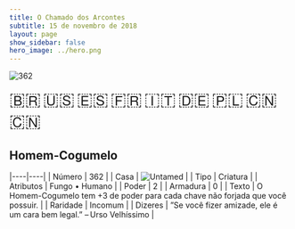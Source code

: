 ```yaml
---
title: O Chamado dos Arcontes
subtitle: 15 de novembro de 2018
layout: page
show_sidebar: false
hero_image: ../hero.png
---
```


![362](https://mastervault-storage-prod.s3.amazonaws.com/media/card_front/pt/341_362_HW3R4QRJGGMM_pt.png)

<span title="Português" style="font-size: 32px;cursor: pointer;" onclick="javascript:document.querySelector('img[alt=\'362\']').src=document.querySelector('img[alt=\'362\']').src.replace(/card_front\/[^/]+/, 'card_front/pt').replace(/_[^/.0-9]+\.png/, '_pt.png')">🇧🇷</span>
<span title="English" style="font-size: 32px;cursor: pointer;" onclick="javascript:document.querySelector('img[alt=\'362\']').src=document.querySelector('img[alt=\'362\']').src.replace(/card_front\/[^/]+/, 'card_front/en').replace(/_[^/.0-9]+\.png/, '_en.png')">🇺🇸</span>
<span title="Español" style="font-size: 32px;cursor: pointer;" onclick="javascript:document.querySelector('img[alt=\'362\']').src=document.querySelector('img[alt=\'362\']').src.replace(/card_front\/[^/]+/, 'card_front/es').replace(/_[^/.0-9]+\.png/, '_es.png')">🇪🇸</span>
<span title="Français" style="font-size: 32px;cursor: pointer;" onclick="javascript:document.querySelector('img[alt=\'362\']').src=document.querySelector('img[alt=\'362\']').src.replace(/card_front\/[^/]+/, 'card_front/fr').replace(/_[^/.0-9]+\.png/, '_fr.png')">🇫🇷</span>
<span title="Italiano" style="font-size: 32px;cursor: pointer;" onclick="javascript:document.querySelector('img[alt=\'362\']').src=document.querySelector('img[alt=\'362\']').src.replace(/card_front\/[^/]+/, 'card_front/it').replace(/_[^/.0-9]+\.png/, '_it.png')">🇮🇹</span>
<span title="Deutsche" style="font-size: 32px;cursor: pointer;" onclick="javascript:document.querySelector('img[alt=\'362\']').src=document.querySelector('img[alt=\'362\']').src.replace(/card_front\/[^/]+/, 'card_front/de').replace(/_[^/.0-9]+\.png/, '_de.png')">🇩🇪</span>
<span title="Polskie" style="font-size: 32px;cursor: pointer;" onclick="javascript:document.querySelector('img[alt=\'362\']').src=document.querySelector('img[alt=\'362\']').src.replace(/card_front\/[^/]+/, 'card_front/pl').replace(/_[^/.0-9]+\.png/, '_pl.png')">🇵🇱</span>
<span title="简体中文" style="font-size: 32px;cursor: pointer;" onclick="javascript:document.querySelector('img[alt=\'362\']').src=document.querySelector('img[alt=\'362\']').src.replace(/card_front\/[^/]+/, 'card_front/zh-hans').replace(/_[^/.0-9]+\.png/, '_zh-hans.png')">🇨🇳</span>
<span title="繁體中文" style="font-size: 32px;cursor: pointer;" onclick="javascript:document.querySelector('img[alt=\'362\']').src=document.querySelector('img[alt=\'362\']').src.replace(/card_front\/[^/]+/, 'card_front/zh-hant').replace(/_[^/.0-9]+\.png/, '_zh-hant.png')">🇨🇳</span>

## Homem-Cogumelo

|----|----|
| Número | 362 |
| Casa | ![Untamed](https://archonarcana.com/images/thumb/b/bd/Untamed.png/22px-Untamed.png "Indomados") |
| Tipo | Criatura |
| Atributos | Fungo • Humano |
| Poder | 2 |
| Armadura | 0 |
| Texto | O Homem-Cogumelo tem +3 de  poder para cada chave não forjada  que você possuir. |
| Raridade | Incomum |
| Dizeres | ”Se você fizer amizade, ele é um cara bem legal.” – Urso Velhíssimo |

